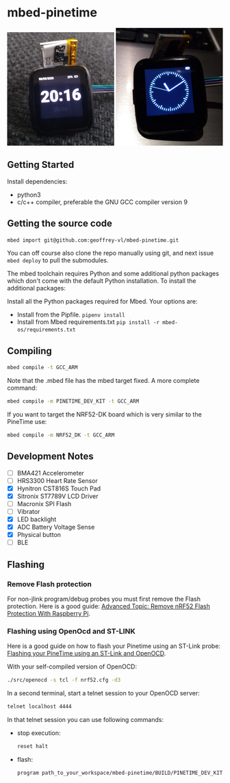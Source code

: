 # mbed-pinetime

<img src="doc/digitalclock.jpg" alt="digital clock" width="250px"/> <img src="doc/analogclock.jpg" alt="analog clock" width="250px"/>

## Getting Started

Install dependencies:

- python3
- c/c++ compiler, preferable the GNU GCC compiler version 9

## Getting the source code

```bash
mbed import git@github.com:geoffrey-vl/mbed-pinetime.git
```

You can off course also clone the repo manually using git, and next issue `mbed deploy`
to pull the submodules.

The mbed toolchain requires Python and some additional python packages which don't come
with the default Python installation. To install the additional packages:

Install all the Python packages required for Mbed. Your options are:

- Install from the Pipfile. `pipenv install`
- Install from Mbed requirements.txt `pip install -r mbed-os/requirements.txt`

## Compiling

```bash
mbed compile -t GCC_ARM
```

Note that the .mbed file has the mbed target fixed.
A more complete command:

```bash
mbed compile -m PINETIME_DEV_KIT -t GCC_ARM
```

If you want to target the NRF52-DK board which is very similar to the PineTime use:

```bash
mbed compile -m NRF52_DK -t GCC_ARM
```

## Development Notes

- [ ] BMA421 Accelerometer
- [ ] HRS3300 Heart Rate Sensor
- [x] Hynitron CST816S Touch Pad
- [x] Sitronix ST7789V LCD Driver
- [ ] Macronix SPI Flash
- [ ] Vibrator
- [x] LED backlight
- [x] ADC Battery Voltage Sense
- [x] Physical button
- [ ] BLE

## Flashing

### Remove Flash protection

For non-jlink program/debug probes you must first remove the Flash protection.
Here is a good guide: [Advanced Topic: Remove nRF52 Flash Protection With Raspberry Pi](https://medium.com/@ly.lee/coding-nrf52-with-rust-and-apache-mynewt-on-visual-studio-code-9521bcba6004).

### Flashing using OpenOcd and ST-LINK

Here is a good guide on how to flash your Pinetime using an ST-Link probe:
[Flashing your PineTime using an ST-Link and OpenOCD](https://dev.to/aaronc81/flashing-your-pinetime-using-an-st-link-and-openocd-54dd).

With your self-compiled version of OpenOCD:

```bash
./src/openocd -s tcl -f nrf52.cfg -d3
```

In a second terminal, start a telnet session to your OpenOCD server:

```bash
telnet localhost 4444
```

In that telnet session you can use following commands:

- stop execution:

    ```bash
    reset halt
    ```

- flash:

    ```bash
    program path_to_your_workspace/mbed-pinetime/BUILD/PINETIME_DEV_KIT/GCC_ARM-DEBUG/mbed-pinetime.hex verify reset
    ```
